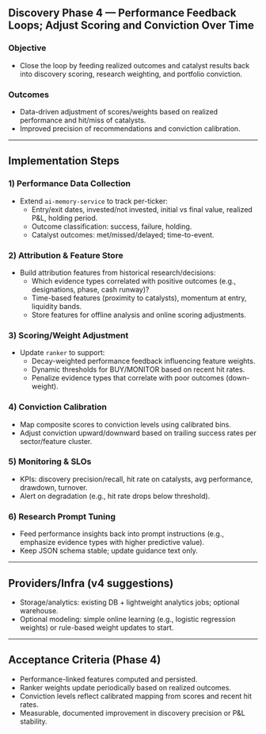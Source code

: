 ## Discovery Phase 4 — Performance Feedback Loops; Adjust Scoring and Conviction Over Time

### Objective

- Close the loop by feeding realized outcomes and catalyst results back into discovery scoring, research weighting, and portfolio conviction.

### Outcomes

- Data-driven adjustment of scores/weights based on realized performance and hit/miss of catalysts.
- Improved precision of recommendations and conviction calibration.

---

## Implementation Steps

### 1) Performance Data Collection

- Extend `ai-memory-service` to track per-ticker:
  - Entry/exit dates, invested/not invested, initial vs final value, realized P&L, holding period.
  - Outcome classification: success, failure, holding.
  - Catalyst outcomes: met/missed/delayed; time-to-event.

### 2) Attribution & Feature Store

- Build attribution features from historical research/decisions:
  - Which evidence types correlated with positive outcomes (e.g., designations, phase, cash runway)?
  - Time-based features (proximity to catalysts), momentum at entry, liquidity bands.
  - Store features for offline analysis and online scoring adjustments.

### 3) Scoring/Weight Adjustment

- Update `ranker` to support:
  - Decay-weighted performance feedback influencing feature weights.
  - Dynamic thresholds for BUY/MONITOR based on recent hit rates.
  - Penalize evidence types that correlate with poor outcomes (down-weight).

### 4) Conviction Calibration

- Map composite scores to conviction levels using calibrated bins.
- Adjust conviction upward/downward based on trailing success rates per sector/feature cluster.

### 5) Monitoring & SLOs

- KPIs: discovery precision/recall, hit rate on catalysts, avg performance, drawdown, turnover.
- Alert on degradation (e.g., hit rate drops below threshold).

### 6) Research Prompt Tuning

- Feed performance insights back into prompt instructions (e.g., emphasize evidence types with higher predictive value).
- Keep JSON schema stable; update guidance text only.

---

## Providers/Infra (v4 suggestions)

- Storage/analytics: existing DB + lightweight analytics jobs; optional warehouse.
- Optional modeling: simple online learning (e.g., logistic regression weights) or rule-based weight updates to start.

---

## Acceptance Criteria (Phase 4)

- Performance-linked features computed and persisted.
- Ranker weights update periodically based on realized outcomes.
- Conviction levels reflect calibrated mapping from scores and recent hit rates.
- Measurable, documented improvement in discovery precision or P&L stability.
